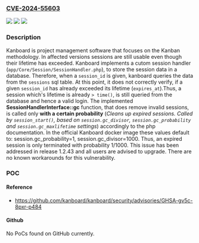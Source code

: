 ### [CVE-2024-55603](https://cve.mitre.org/cgi-bin/cvename.cgi?name=CVE-2024-55603)
![](https://img.shields.io/static/v1?label=Product&message=kanboard&color=blue)
![](https://img.shields.io/static/v1?label=Version&message=%3D%20%3C%201.2.43%20&color=brighgreen)
![](https://img.shields.io/static/v1?label=Vulnerability&message=CWE-613%3A%20Insufficient%20Session%20Expiration&color=brighgreen)

### Description

Kanboard is project management software that focuses on the Kanban methodology. In affected versions sessions are still usable even though their lifetime has exceeded. Kanboard implements a cutom session handler (`app/Core/Session/SessionHandler.php`), to store the session data in a database. Therefore, when a `session_id` is given, kanboard queries the data from the `sessions` sql table. At this point, it does not correctly verify, if a given `session_id` has already exceeded its lifetime (`expires_at`).Thus, a session which's lifetime is already `> time()`, is still queried from the database and hence a valid login. The implemented **SessionHandlerInterface::gc** function, that does remove invalid sessions, is called only **with a certain probability** (_Cleans up expired sessions. Called by `session_start()`, based on `session.gc_divisor`, `session.gc_probability` and `session.gc_maxlifetime` settings_) accordingly to the php documentation. In the official Kanboard docker image these values default to: session.gc_probability=1, session.gc_divisor=1000. Thus, an expired session is only terminated with probability 1/1000. This issue has been addressed in release 1.2.43 and all users are advised to upgrade. There are no known workarounds for this vulnerability.

### POC

#### Reference
- https://github.com/kanboard/kanboard/security/advisories/GHSA-gv5c-8pxr-p484

#### Github
No PoCs found on GitHub currently.

